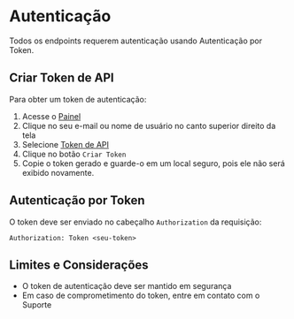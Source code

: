 # Autenticação

Todos os endpoints requerem autenticação usando Autenticação por Token.

## Criar Token de API

Para obter um token de autenticação:

1. Acesse o [Painel](https://consultar.io/painel/?utm_source=docs&utm_medium=referral&utm_campaign=link)
2. Clique no seu e-mail ou nome de usuário no canto superior direito da tela
3. Selecione [Token de API](https://consultar.io/painel/token/?utm_source=docs&utm_medium=referral&utm_campaign=link)
4. Clique no botão `Criar Token`
5. Copie o token gerado e guarde-o em um local seguro, pois ele não será exibido
   novamente.

## Autenticação por Token

O token deve ser enviado no cabeçalho `Authorization` da requisição:

`Authorization: Token <seu-token>`

## Limites e Considerações

- O token de autenticação deve ser mantido em segurança
- Em caso de comprometimento do token, entre em contato com o Suporte
